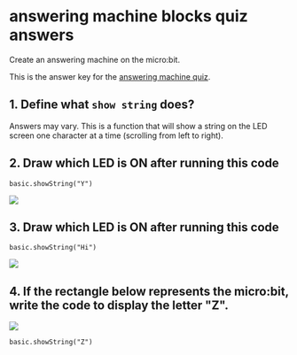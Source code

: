 # answering machine blocks quiz answers

Create an answering machine on the micro:bit.

This is the answer key for the [answering machine quiz](/microbit/lessons/answering-machine/quiz).

## 1. Define what `show string` does?

Answers may vary. This is a function that will show a string on the LED screen one character at a time (scrolling from left to right).

## 2. Draw which LED is ON after running this code

```blocks
basic.showString("Y")

```

![](/static/mb/lessons/answering-machine-0.png)

## 3. Draw which LED is ON after running this code


```blocks
basic.showString("Hi")

```

![](/static/mb/lessons/answering-machine-1.png)


## 4. If the rectangle below represents the micro:bit, write the code to display the letter "Z".

![](/static/mb/lessons/answering-machine-2.png)


```blocks
basic.showString("Z")

```


